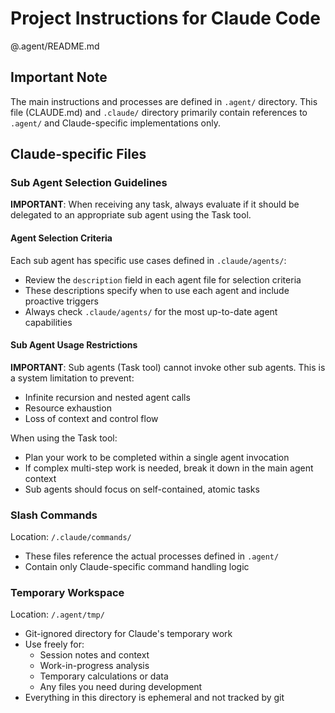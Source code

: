 # Project Instructions for Claude Code

@.agent/README.md

## Important Note

The main instructions and processes are defined in `.agent/` directory. This file (CLAUDE.md) and `.claude/`
directory primarily contain references to `.agent/` and Claude-specific implementations only.

## Claude-specific Files

### Sub Agent Selection Guidelines

**IMPORTANT**: When receiving any task, always evaluate if it should be delegated to an appropriate sub agent using the Task tool.

#### Agent Selection Criteria

Each sub agent has specific use cases defined in `.claude/agents/`:
- Review the `description` field in each agent file for selection criteria
- These descriptions specify when to use each agent and include proactive triggers
- Always check `.claude/agents/` for the most up-to-date agent capabilities

#### Sub Agent Usage Restrictions

**IMPORTANT**: Sub agents (Task tool) cannot invoke other sub agents. This is a system limitation to prevent:
- Infinite recursion and nested agent calls
- Resource exhaustion
- Loss of context and control flow

When using the Task tool:
- Plan your work to be completed within a single agent invocation
- If complex multi-step work is needed, break it down in the main agent context
- Sub agents should focus on self-contained, atomic tasks

### Slash Commands

Location: `/.claude/commands/`

- These files reference the actual processes defined in `.agent/`
- Contain only Claude-specific command handling logic

### Temporary Workspace

Location: `/.agent/tmp/`

- Git-ignored directory for Claude's temporary work
- Use freely for:
  - Session notes and context
  - Work-in-progress analysis
  - Temporary calculations or data
  - Any files you need during development
- Everything in this directory is ephemeral and not tracked by git
